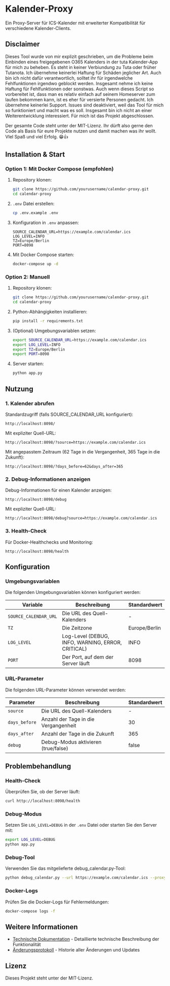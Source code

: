 # Kalender-Proxy

Ein Proxy-Server für ICS-Kalender mit erweiterter Kompatibilität für verschiedene Kalender-Clients.

## Disclaimer
Dieses Tool wurde von mir explizit geschrieben, um die Probleme beim Einbinden eines freigegebenen O365 Kalenders in der tuta Kalender-App für mich zu beheben. Es steht in keiner Verbiundung zu Tuta oder früher Tutanota.
Ich übernehme keinerlei Haftung für Schäden jeglicher Art. Auch bin ich nicht dafür verantwortlich, solltet ihr für irgendwelche Fehlfunktionen irgendwo geblockt werden. Insgesamt nehme ich keine Haftung für Fehlfunktionen oder sonstwas.
Auch wenn dieses Script so vorbereitet ist, dass man es relativ einfach auf seinem Homeserver zum laufen bekommen kann, ist es eher für versierte Personen gedacht. Ich übernehme keinerlei Support. Issues sind deaktiviert, weil das Tool für mich so funktioniert und macht was es soll. Insgesamt bin ich nicht an einer Weiterentwicklung interessiert. Für mich ist das Projekt abgeschlossen.

Der gesamte Code steht unter der MIT-Lizenz. Ihr dürft also gerne den Code als Basis für eure Projekte nutzen und damit machen was ihr wollt. VIel Spaß und viel Erfolg. 😁👍 

## Installation & Start

### Option 1: Mit Docker Compose (empfohlen)

1. Repository klonen:
   ```bash
   git clone https://github.com/yourusername/calendar-proxy.git
   cd calendar-proxy
   ```

2. `.env` Datei erstellen:
   ```bash
   cp .env.example .env
   ```

3. Konfiguration in `.env` anpassen:
   ```
   SOURCE_CALENDAR_URL=https://example.com/calendar.ics
   LOG_LEVEL=INFO
   TZ=Europe/Berlin
   PORT=8098
   ```

4. Mit Docker Compose starten:
   ```bash
   docker-compose up -d
   ```

### Option 2: Manuell

1. Repository klonen:
   ```bash
   git clone https://github.com/yourusername/calendar-proxy.git
   cd calendar-proxy
   ```

2. Python-Abhängigkeiten installieren:
   ```bash
   pip install -r requirements.txt
   ```

3. (Optional) Umgebungsvariablen setzen:
   ```bash
   export SOURCE_CALENDAR_URL=https://example.com/calendar.ics
   export LOG_LEVEL=INFO
   export TZ=Europe/Berlin
   export PORT=8098
   ```

4. Server starten:
   ```bash
   python app.py
   ```

## Nutzung

### 1. Kalender abrufen

Standardzugriff (falls SOURCE_CALENDAR_URL konfiguriert):
```
http://localhost:8098/
```

Mit expliziter Quell-URL:
```
http://localhost:8098/?source=https://example.com/calendar.ics
```

Mit angepasstem Zeitraum (62 Tage in die Vergangenheit, 365 Tage in die Zukunft):
```
http://localhost:8098/?days_before=62&days_after=365
```

### 2. Debug-Informationen anzeigen

Debug-Informationen für einen Kalender anzeigen:
```
http://localhost:8098/debug
```

Mit expliziter Quell-URL:
```
http://localhost:8098/debug?source=https://example.com/calendar.ics
```

### 3. Health-Check

Für Docker-Healthchecks und Monitoring:
```
http://localhost:8098/health
```

## Konfiguration

### Umgebungsvariablen

Die folgenden Umgebungsvariablen können konfiguriert werden:

| Variable | Beschreibung | Standardwert |
|----------|--------------|--------------|
| `SOURCE_CALENDAR_URL` | Die URL des Quell-Kalenders | - |
| `TZ` | Die Zeitzone | Europe/Berlin |
| `LOG_LEVEL` | Log-Level (DEBUG, INFO, WARNING, ERROR, CRITICAL) | INFO |
| `PORT` | Der Port, auf dem der Server läuft | 8098 |

### URL-Parameter

Die folgenden URL-Parameter können verwendet werden:

| Parameter | Beschreibung | Standardwert |
|-----------|--------------|--------------|
| `source` | Die URL des Quell-Kalenders | - |
| `days_before` | Anzahl der Tage in die Vergangenheit | 30 |
| `days_after` | Anzahl der Tage in die Zukunft | 365 |
| `debug` | Debug-Modus aktivieren (true/false) | false |

## Problembehandlung

### Health-Check

Überprüfen Sie, ob der Server läuft:
```bash
curl http://localhost:8098/health
```

### Debug-Modus

Setzen Sie `LOG_LEVEL=DEBUG` in der `.env` Datei oder starten Sie den Server mit:
```bash
export LOG_LEVEL=DEBUG
python app.py
```

### Debug-Tool

Verwenden Sie das mitgelieferte debug_calendar.py-Tool:
```bash
python debug_calendar.py --url https://example.com/calendar.ics --proxy-url http://localhost:8098
```

### Docker-Logs

Prüfen Sie die Docker-Logs für Fehlermeldungen:
```bash
docker-compose logs -f
```

## Weitere Informationen

- [Technische Dokumentation](TECHNICAL.md) - Detaillierte technische Beschreibung der Funktionalität
- [Änderungsprotokoll](CHANGELOG.md) - Historie aller Änderungen und Updates

## Lizenz

Dieses Projekt steht unter der MIT-Lizenz.

